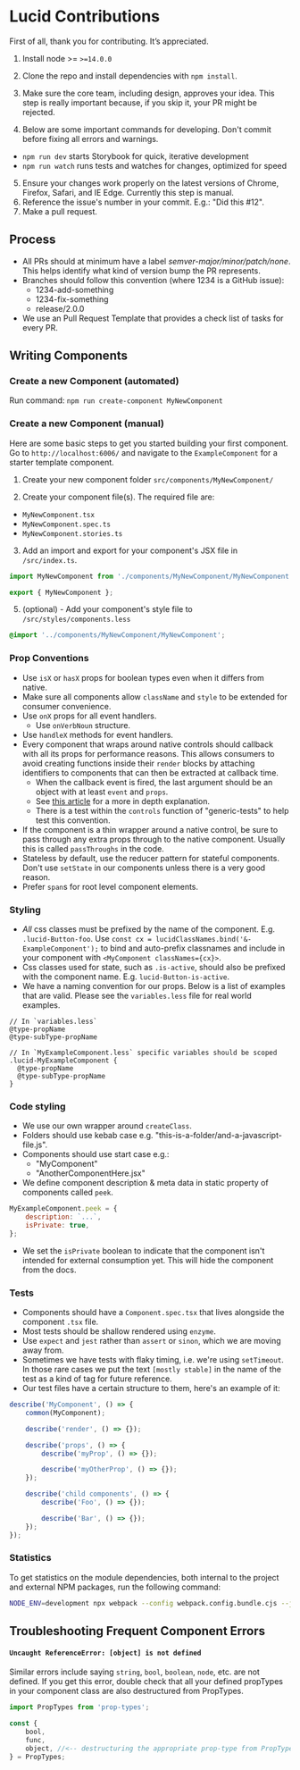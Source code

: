 # Lucid Contributions

First of all, thank you for contributing. It’s appreciated.

1. Install node >= `>=14.0.0`
2. Clone the repo and install dependencies with `npm install`.
3. Make sure the core team, including design, approves your idea. This step is really important because, if you skip it, your PR might be rejected.

4. Below are some important commands for developing. Don't commit before fixing all errors and warnings.

- `npm run dev` starts Storybook for quick, iterative development
- `npm run watch` runs tests and watches for changes, optimized for speed

5. Ensure your changes work properly on the latest versions of Chrome, Firefox, Safari, and IE Edge. Currently this step is manual.
6. Reference the issue's number in your commit. E.g.: "Did this #12".
7. Make a pull request.

## Process

- All PRs should at minimum have a label _semver-major/minor/patch/none_. This helps identify what kind of version bump the PR represents.
- Branches should follow this convention (where 1234 is a GitHub issue):
  - 1234-add-something
  - 1234-fix-something
  - release/2.0.0
- We use an Pull Request Template that provides a check list of tasks for every PR.

## Writing Components

### Create a new Component (automated)

Run command:
`npm run create-component MyNewComponent`

### Create a new Component (manual)

Here are some basic steps to get you started building your first component.
Go to `http://localhost:6006/` and navigate to the `ExampleComponent` for a starter template component.

1. Create your new component folder
   `src/components/MyNewComponent/`

2. Create your component file(s). The required file are:

- `MyNewComponent.tsx`
- `MyNewComponent.spec.ts`
- `MyNewComponent.stories.ts`

3. Add an import and export for your component's JSX file in `/src/index.ts`.

```javascript
import MyNewComponent from './components/MyNewComponent/MyNewComponent';

export { MyNewComponent };
```

5. (optional) - Add your component's style file to `/src/styles/components.less`

```css
@import '../components/MyNewComponent/MyNewComponent';
```

### Prop Conventions

- Use `isX` or `hasX` props for boolean types even when it differs from native.
- Make sure all components allow `className` and `style` to be extended for consumer convenience.
- Use `onX` props for all event handlers.
  - Use `onVerbNoun` structure.
- Use `handleX` methods for event handlers.
- Every component that wraps around native controls should callback with all its props for performance reasons. This allows consumers to avoid creating functions inside their `render` blocks by attaching identifiers to components that can then be extracted at callback time.
  - When the callback event is fired, the last argument should be an object with at least `event` and `props`.
  - See [this article][perf] for a more in depth explanation.
  - There is a test within the `controls` function of "generic-tests" to help test this convention.
- If the component is a thin wrapper around a native control, be sure to pass through any extra props through to the native component. Usually this is called `passThroughs` in the code.
- Stateless by default, use the reducer pattern for stateful components. Don't use `setState` in our components unless there is a very good reason.
- Prefer `span`s for root level component elements.

### Styling

- _All_ css classes must be prefixed by the name of the component. E.g. `.lucid-Button-foo`. Use `const cx = lucidClassNames.bind('&-ExampleComponent');` to bind and auto-prefix classnames and include in your component with `<MyComponent classNames={cx}>`.
- Css classes used for state, such as `.is-active`, should also be prefixed with the component name. E.g. `lucid-Button-is-active`.
- We have a naming convention for our props. Below is a list of examples that are valid. Please see the `variables.less` file for real world examples.

```
// In `variables.less`
@type-propName
@type-subType-propName

// In `MyExampleComponent.less` specific variables should be scoped
.lucid-MyExampleComponent {
  @type-propName
  @type-subType-propName
}
```

### Code styling

- We use our own wrapper around `createClass`.
- Folders should use kebab case e.g. "this-is-a-folder/and-a-javascript-file.js".
- Components should use start case e.g.:
  - "MyComponent"
  - "AnotherComponentHere.jsx"
- We define component description & meta data in static property of components called `peek`.

```javascript
MyExampleComponent.peek = {
	description: `...`,
	isPrivate: true,
};
```

- We set the `isPrivate` boolean to indicate that the component isn't intended for external consumption yet. This will hide the component from the docs.

### Tests

- Components should have a `Component.spec.tsx` that lives alongside the component `.tsx` file.
- Most tests should be shallow rendered using `enzyme`.
- Use `expect` and `jest` rather than `assert` or `sinon`, which we are moving away from.
- Sometimes we have tests with flaky timing, i.e. we're using `setTimeout`. In those rare cases we put the text `[mostly stable]` in the name of the test as a kind of tag for future reference.
- Our test files have a certain structure to them, here's an example of it:

```javascript
describe('MyComponent', () => {
	common(MyComponent);

	describe('render', () => {});

	describe('props', () => {
		describe('myProp', () => {});

		describe('myOtherProp', () => {});
	});

	describe('child components', () => {
		describe('Foo', () => {});

		describe('Bar', () => {});
	});
});
```

[perf]: https://medium.com/@esamatti/react-js-pure-render-performance-anti-pattern-fb88c101332f

### Statistics

To get statistics on the module dependencies, both internal to the project and external NPM packages, run the following command:

```bash
NODE_ENV=development npx webpack --config webpack.config.bundle.cjs --json --stats > stats.json
```

## Troubleshooting Frequent Component Errors

#### `Uncaught ReferenceError: [object] is not defined`

Similar errors include saying `string`, `bool`, `boolean`, `node`, etc. are not defined. If you get this error, double check that all your defined propTypes in your component class are also destructured from PropTypes.

```javascript
import PropTypes from 'prop-types';

const {
	bool,
	func,
	object, //<-- destructuring the appropriate prop-type from PropTypes will solve the problem.
} = PropTypes;
```
